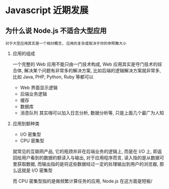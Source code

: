 # Javascript 近期发展
  
## 为什么说 Node.js 不适合大型应用

    对于大型应用其实是一个相对概念, 应用的复杂度取决于你的参照舞大小

1. 应用的组成

    一个完整的 Web 应用不能只由一门技术构成, Web 应用其实是夺门技术的综合体, 解决某个问题有非常多的解决方案, 比如后端的逻辑解决方案就非常多, 比如 Java, PHP, Python, Ruby 等都可以

    - Web 界面显示逻辑
    - 后端业务逻辑
    - 缓存
    - 数据库
    - 消息队列
    其实嗨可以加入日志分析, 数据分析等, 只是上面几个最广为人知

2. 应用到额种类

    - I/O 密集型
    - CPU 密集型

    就常见的互联网产品, 它的瓶颈并非在后端业务的逻辑上, 而是在 I/O 上, 即返回给用户看到的数据的额读入与输出, 对于应用程序而言, 读入指的是从数据可里获取数据, 而输出指的是将这些数据经过一定的处理输出到用户的浏览器, 那么这就是 I/O 密集型

    而 CPU 密集型指的是做频繁计算任务的应用, Node.js 在这方面是短板/
